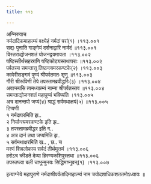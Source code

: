 ```yaml
---
title: ११३

---
```

अग्निरुवाच  
नर्मदादिकमाहात्म्यं वक्ष्येहं नर्मदां परां(१) ।११३.००१  
सद्यः पुनाति गाङ्गेयं दर्शनाद्वारि नार्मदं ॥११३.००१  
विस्तराद्योजनशतं योजनद्वयमायता ।११३.००२  
षष्टिस्तीर्थसहस्राणि षष्टिकोट्यस्तथापराः ॥११३.००२  
पर्वतस्य समन्तात्तु तिष्ठन्त्यमरकण्टके(२) ।११३.००३  
कावेरीसङ्गमं पुण्यं श्रीपर्वतमतः शृणु ॥११३.००३  
गौरी श्रीरूपिणी तेपे तपस्तामब्रवीद्धरिः(३) ।११३.००४  
अवाप्स्यसि त्वमध्यात्म्यं नाम्ना श्रीपर्वतस्तव ॥११३.००४  
समन्ताद्योजनशतं महापुण्यं भविष्यति ।११३.००५  
अत्र दानन्तपो जप्यं(४) श्राद्धं सर्वमथाक्षयं(५) ॥११३.००५  
टिप्पणी  
१ नर्मदापरमिति झ..  
२ निर्यान्त्यमरकण्टके इति झ..  
३ तपस्तामब्रवीद्धर इति ग..  
४ अत्र दानं तथा जप्यमिति झ..  
५ सर्वमथाक्षरमिति ख.. , छ.. च  
मरणं शिवलोकाय सर्वदं तीर्थमुत्तमं ।११३.००६  
हरोऽत्र क्रीडते देव्या हिरण्यकशिपुस्तथा ॥११३.००६  
तपस्तप्त्वा बली चाभून्मुनयः सिद्धिमाप्नुवन्(१) ।११३.००७  
  
इत्याग्नेये महापुराणे नर्मदाश्रीपर्वतादिमाहात्म्यं नाम त्रयोदशाधिकशततमोऽध्यायः ॥